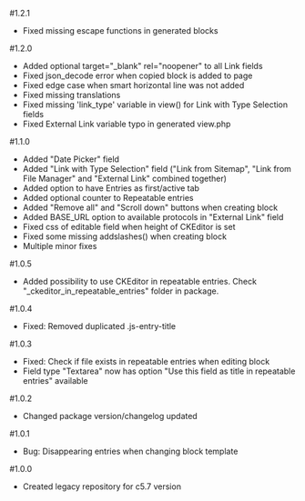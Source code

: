 #1.2.1
- Fixed missing escape functions in generated blocks

#1.2.0
- Added optional target="_blank" rel="noopener" to all Link fields
- Fixed json_decode error when copied block is added to page
- Fixed edge case when smart horizontal line was not added
- Fixed missing translations
- Fixed missing 'link_type' variable in view() for Link with Type Selection fields
- Fixed External Link variable typo in generated view.php

#1.1.0
- Added "Date Picker" field
- Added "Link with Type Selection" field ("Link from Sitemap", "Link from File Manager" and "External Link" combined together)
- Added option to have Entries as first/active tab
- Added optional counter to Repeatable entries
- Added "Remove all" and "Scroll down" buttons when creating block
- Added BASE_URL option to available protocols in "External Link" field
- Fixed css of editable field when height of CKEditor is set
- Fixed some missing addslashes() when creating block
- Multiple minor fixes

#1.0.5
- Added possibility to use CKEditor in repeatable entries. Check "_ckeditor_in_repeatable_entries" folder in package.

#1.0.4
- Fixed: Removed duplicated .js-entry-title

#1.0.3
- Fixed: Check if file exists in repeatable entries when editing block
- Field type "Textarea" now has option "Use this field as title in repeatable entries" available

#1.0.2
- Changed package version/changelog updated

#1.0.1
- Bug: Disappearing entries when changing block template

#1.0.0
- Created legacy repository for c5.7 version